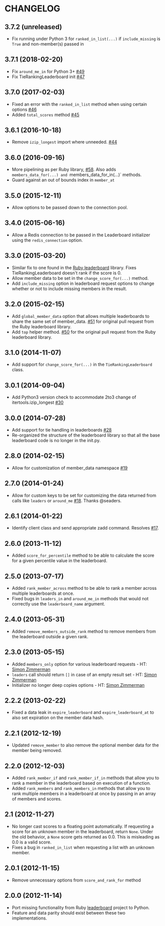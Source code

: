 # CHANGELOG

## 3.7.2 (unreleased)

* Fix running under Python 3 for `ranked_in_list(...)` if `include_missing` is `True` and non-member(s) passed in

## 3.7.1 (2018-02-20)

* Fix `around_me_in` for Python 3+ [#49](https://github.com/agoragames/leaderboard-python/issues/49)
* Fix TieRankingLeaderboard init [#47](https://github.com/agoragames/leaderboard-python/pull/51)

## 3.7.0 (2017-02-03)

* Fixed an error with the `ranked_in_list` method when using certain options [#46](https://github.com/agoragames/leaderboard-python/pull/46)
* Added `total_scores` method [#45](https://github.com/agoragames/leaderboard-python/pull/45)

## 3.6.1 (2016-10-18)

* Remove `izip_longest` import where unneeded. [#44](https://github.com/agoragames/leaderboard-python/pull/44)

## 3.6.0 (2016-09-16)

* More pipelining as per Ruby library, [#58](https://github.com/agoragames/leaderboard/pull/58).
  Also adds `members_data_for(...) and `members_data_for_in(...)` methods.
* Guard against an out of bounds index in `member_at`

## 3.5.0 (2015-12-11)

* Allow options to be passed down to the connection pool.

## 3.4.0 (2015-06-16)

* Allow a Redis connection to be passed in the Leaderboard initializer using the `redis_connection` option.

## 3.3.0 (2015-03-20)

* Similar fix to one found in the [Ruby leaderboard](https://github.com/agoragames/leaderboard) library. Fixes TieRankingLeaderboard doesn't rank if the score is 0.
* Allow member data to be set in the `change_score_for(...)` method.
* Add `include_missing` option in leaderboard request options to change
  whether or not to include missing members in the result.

## 3.2.0 (2015-02-15)

* Add `global_member_data` option that allows multiple leaderboards to share the same set of member_data. [#51](https://github.com/agoragames/leaderboard/pull/51) for original pull request from the Ruby leaderboard library.
* Add `top` helper method. [#50](https://github.com/agoragames/leaderboard/pull/50) for the original pull request from the Ruby leaderboard library.

## 3.1.0 (2014-11-07)

* Add support for `change_score_for(...)` in the `TieRankingLeaderboard` class.

## 3.0.1 (2014-09-04)

* Add Python3 version check to accommodate 2to3 change of itertools.izip_longest [#30](https://github.com/agoragames/leaderboard-python/pull/30)

## 3.0.0 (2014-07-28)

* Add support for tie handling in leaderboards [#28](https://github.com/agoragames/leaderboard-python/pull/28)
* Re-organized the structure of the leaderboard library so that all the base leaderboard code is no longer in the init.py.

## 2.8.0 (2014-02-15)

* Allow for customization of member_data namespace [#19](https://github.com/agoragames/leaderboard-python/pull/19)

## 2.7.0 (2014-01-24)

* Allow for custom keys to be set for customizing the data returned from calls like `leaders` or `around_me` [#18](https://github.com/agoragames/leaderboard-python/pull/18). Thanks @seaders.

## 2.6.1 (2014-01-22)

* Identify client class and send appropriate zadd command. Resolves [#17](https://github.com/agoragames/leaderboard-python/issues/17).

## 2.6.0 (2013-11-12)

* Added `score_for_percentile` method to be able to calculate the score for a given percentile value in the leaderboard.

## 2.5.0 (2013-07-17)

* Added `rank_member_across` method to be able to rank a member across multiple leaderboards at once.
* Fixed bugs in `leaders_in` and `around_me_in` methods that would not correctly use the `leaderboard_name` argument.

## 2.4.0 (2013-05-31)

* Added `remove_members_outside_rank` method to remove members from the leaderboard outside a given rank.

## 2.3.0 (2013-05-15)

* Added `members_only` option for various leaderboard requests - HT: [Simon Zimmerman](https://github.com/simonz05)
* `leaders` call should return `[]` in case of an empty result set - HT: [Simon Zimmerman](https://github.com/simonz05)
* Initializer no longer deep copies options - HT: [Simon Zimmerman](https://github.com/simonz05)

## 2.2.2 (2013-02-22)

* Fixed a data leak in `expire_leaderboard` and `expire_leaderboard_at` to also set expiration on the member data hash.

## 2.2.1 (2012-12-19)

* Updated `remove_member` to also remove the optional member data for the member being removed.

## 2.2.0 (2012-12-03)

* Added `rank_member_if` and `rank_member_if_in` methods that allow you to rank a member in the leaderboard based on execution of a function.
* Added `rank_members` and `rank_members_in` methods that allow you to rank multiple members in a leaderboard at once by passing in an array of members and scores.

## 2.1 (2012-11-27)

* No longer cast scores to a floating point automatically. If requesting a score for an unknown member in the leaderboard, return `None`. Under the old behavior, a `None` score gets returned as 0.0. This is misleading as 0.0 is a valid score.
* Fixes a bug in `ranked_in_list` when requesting a list with an unknown member.

## 2.0.1 (2012-11-15)

* Remove unnecessary options from `score_and_rank_for` method

## 2.0.0 (2012-11-14)

* Port missing functionality from Ruby [leaderboard](https://github.com/agoragames/leaderboard) project to Python.
* Feature and data parity should exist between these two implementations.
